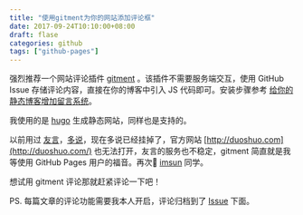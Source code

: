```yaml
---
title: "使用gitment为你的网站添加评论框"
date: 2017-09-24T10:10:00+08:00
draft: flase
categories: github
tags: ["github-pages"]
---
```


强烈推荐一个网站评论插件 [gitment](https://github.com/imsun/gitment) 。该插件不需要服务端交互，使用 GitHub Issue 存储评论内容，直接在你的博客中引入 JS 代码即可。安装步骤参考 [给你的静态博客增加留言系统](https://anttutu.github.io/2017/08/gitment/)。

我使用的是 [hugo](https://gohugo.io) 生成静态网站，同样也是支持的。

以前用过 [友言](http://uyan.cc)，[多说](https://github.com/duoshuo)，现在多说已经挂掉了，官方网站 [http://duoshuo.com](http://duoshuo.com/) 也无法打开，友言的服务也不稳定，gitment 简直就是我等使用 GitHub Pages 用户的福音。再次🙏 [imsun](https://github.com/imsun) 同学。

想试用 gitment 评论那就赶紧评论一下吧！

PS. 每篇文章的评论功能需要我本人开启，评论归档到了 [Issue](https://github.com/rootsongjc/rootsongjc.github.io/issues) 下面。
